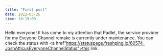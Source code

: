 ```yaml
---
title: "First post"
date: 2022-03-26
time: 10:19:00
---
```

Hello everyone! It has come to my attention that Padlet, the service provider for my Eveyone Channel remake is currently under maintenance.
You can check the status with <a href"https://statuspage.freshping.io/60574-JoshAtticusEveryoneChannelStatus">this link</a>.
